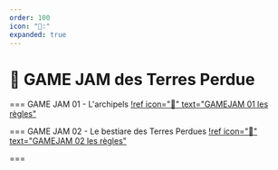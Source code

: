 ```yaml
---
order: 100
icon: "🧭:"
expanded: true
---
```


<style>
h1:before { content: "🧭 " }
</style> 


# GAME JAM des Terres Perdue

=== GAME JAM 01 - L'archipels
[!ref icon=":wave:" text="GAMEJAM 01 les règles"](GAMEJAM01.md)

=== GAME JAM 02 - Le bestiare des Terres Perdues
[!ref icon=":wave:" text="GAMEJAM 02 les règles"](GAMEJAM02.md)

===
